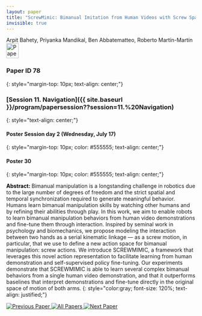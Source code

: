 ```yaml
---
layout: paper
title: "ScrewMimic: Bimanual Imitation from Human Videos with Screw Space Projection"
invisible: true
---
```

<div class="paper-authors">
<div class="paper-author-box">
    <div class="paper-author-name">Arpit Bahety, Priyanka Mandikal, Ben Abbatematteo, Roberto Martín-Martín</div>
    <div class="paper-author-uni"></div>
</div>

</div><div class="paper-pdf">
<div> <a href="http://www.roboticsproceedings.org/rss19/p78.pdf"><img src="{{ site.baseurl }}/images/paper_link.png" alt="Paper Website" width = "33"  height = "40"/></a> </div>
</div>

### Paper ID 78
{: style="margin-top: 10px; text-align: center;"}

### [Session 11. Navigation]({{ site.baseurl }}/program/papersession??session=11.%20Navigation)
{: style="text-align: center;"}

#### Poster Session day 2 (Wednesday, July 17)
{: style="margin-top: 10px; color: #555555; text-align: center;"}

#### Poster 30
{: style="margin-top: 10px; color: #555555; text-align: center;"}

<b style="color: black;">Abstract: </b>Bimanual manipulation is a longstanding challenge in robotics due to the large number of degrees of freedom and the strict spatial and temporal synchronization required to generate meaningful behavior. Humans learn bimanual manipulation skills by watching other humans and by refining their abilities through play. In this work, we aim to enable robots to learn bimanual manipulation behaviors from human video demonstrations and fine-tune them through interaction. Inspired by seminal work in psychology and biomechanics, we propose modeling the interaction between two hands as a serial kinematic linkage — as a screw motion, in particular, that we use to define a new action space for bimanual manipulation: screw actions. We introduce SCREWMIMIC, a framework that leverages this novel action representation to facilitate learning from human demonstration and self-supervised policy fine-tuning. Our experiments demonstrate that SCREWMIMIC is able to learn several complex bimanual behaviors from a single human video demonstration, and that it outperforms baselines that interpret demonstrations and fine-tune directly in the original space of motion of both arms.
{: style="color:gray; font-size: 120%; text-align: justified;"}


<div class="paper-menu">
<a href="{{ site.baseurl }}/program/papers/077/"> <img src="{{ site.baseurl }}/images/previous_paper_icon.png" alt="Previous Paper" title="Previous Paper"/> </a>
<a href="{{ site.baseurl }}/program/papers"><img src="{{ site.baseurl }}/images/overview_icon.png" alt="All Papers" title="All Papers"/> </a>
<a href="{{ site.baseurl }}/program/papers/079/"> <img src="{{ site.baseurl }}/images/next_paper_icon.png" alt="Next Paper" title="Next Paper"/> </a>

</div>
